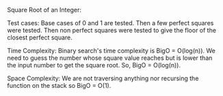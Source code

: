 Square Root of an Integer:

Test cases: Base cases of 0 and 1 are tested. Then a few perfect squares were tested. Then non perfect squares were tested to give the floor of the closest perfect square.

Time Complexity: Binary search's time complexity is BigO = O(log(n)). We need to guess the number whose square value reaches but is lower than the input number to get the square root. So, BigO = O(log(n)).

Space Complexity: We are not traversing anything nor recursing the function on the stack so BigO = O(1).
